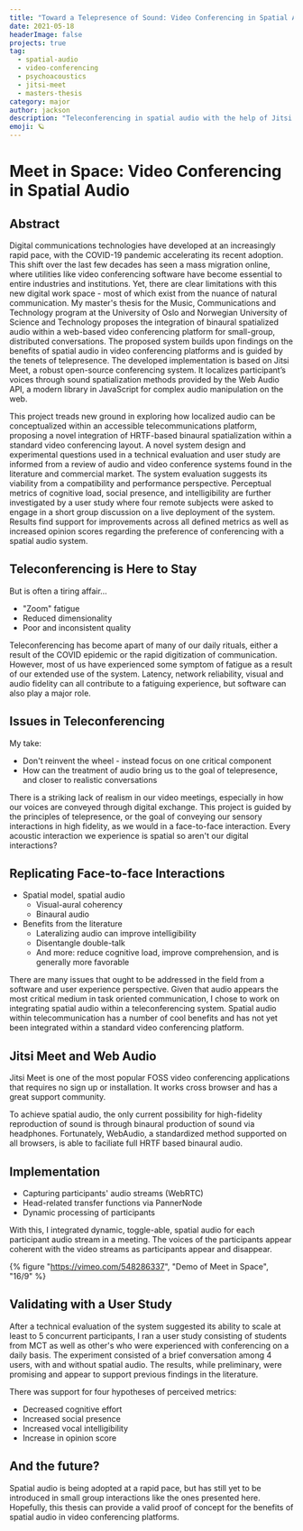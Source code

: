 ```yaml
---
title: "Toward a Telepresence of Sound: Video Conferencing in Spatial Audio"
date: 2021-05-18
headerImage: false
projects: true
tag:
  - spatial-audio
  - video-conferencing
  - psychoacoustics
  - jitsi-meet
  - masters-thesis
category: major
author: jackson
description: "Teleconferencing in spatial audio with the help of Jitsi Meet and Web Audio"
emoji: 🪐
---
```


# Meet in Space: Video Conferencing in Spatial Audio

## Abstract

Digital communications technologies have developed at an increasingly rapid pace, with the COVID-19 pandemic accelerating its recent adoption. This shift over the last few decades has seen a mass migration online, where utilities like video conferencing software have become essential to entire industries and institutions. Yet, there are clear limitations with this new digital work space - most of which exist from the nuance of natural communication. My master's thesis for the Music, Communications and Technology program at the University of Oslo and Norwegian University of Science and Technology proposes the integration of binaural spatialized audio within a web-based video conferencing platform for small-group, distributed conversations. The proposed system builds upon findings on the benefits of spatial audio in video conferencing platforms and is guided by the tenets of telepresence. The developed implementation is based on Jitsi Meet, a robust open-source conferencing system. It localizes participant’s voices through sound spatialization methods provided by the Web Audio API, a modern library in JavaScript for complex audio manipulation on the web.

This project treads new ground in exploring how localized audio can be conceptualized within an accessible telecommunications platform, proposing a novel integration of HRTF-based binaural spatialization within a standard video conferencing layout. A novel system design and experimental questions used in a technical evaluation and user study are informed from a review of audio and video conference systems found in the literature and commercial market. The system evaluation suggests its viability from a compatibility and performance perspective. Perceptual metrics of cognitive load, social presence, and intelligibility are further investigated by a user study where four remote subjects were asked to engage in a short group discussion on a live deployment of the system. Results find support for improvements across all defined metrics as well as increased opinion scores regarding the preference of conferencing with a spatial audio system.

## Teleconferencing is Here to Stay

But is often a tiring affair...

- "Zoom" fatigue
- Reduced dimensionality
- Poor and inconsistent quality

Teleconferencing has become apart of many of our daily rituals, either a result of the COVID epidemic or the rapid digitization of communication. However, most of us have experienced some symptom of fatigue as a result of our extended use of the system. Latency, network reliability, visual and audio fidelity can all contribute to a fatiguing experience, but software can also play a major role.

## Issues in Teleconferencing

My take:

- Don't reinvent the wheel - instead focus on one critical component
- How can the treatment of audio bring us to the goal of telepresence, and closer to realistic conversations

There is a striking lack of realism in our video meetings, especially in how our voices are conveyed through digital exchange. This project is guided by the principles of telepresence, or the goal of conveying our sensory interactions in high fidelity, as we would in a face-to-face interaction. Every acoustic interaction we experience is spatial so aren't our digital interactions?

## Replicating Face-to-face Interactions

- Spatial model, spatial audio
  - Visual-aural coherency
  - Binaural audio
- Benefits from the literature
  - Lateralizing audio can improve intelligibility
  - Disentangle double-talk
  - And more: reduce cognitive load, improve comprehension, and is generally more favorable

There are many issues that ought to be addressed in the field from a software and user experience perspective. Given that audio appears the most critical medium in task oriented communication, I chose to work on integrating spatial audio within a teleconferencing system. Spatial audio within telecommunication has a number of cool benefits and has not yet been integrated within a standard video conferencing platform.

## Jitsi Meet and Web Audio

Jitsi Meet is one of the most popular FOSS video conferencing applications that requires no sign up or installation. It works cross browser and has a great support community.

To achieve spatial audio, the only current possibility for high-fidelity reproduction of sound is through binaural production of sound via headphones. Fortunately, WebAudio, a standardized method supported on all browsers, is able to faciliate full HRTF based binaural audio.

## Implementation

- Capturing participants' audio streams (WebRTC)
- Head-related transfer functions via PannerNode
- Dynamic processing of participants

With this, I integrated dynamic, toggle-able, spatial audio for each participant audio stream in a meeting. The voices of the participants appear coherent with the video streams as participants appear and disappear.

{% figure "https://vimeo.com/548286337", "Demo of Meet in Space", "16/9" %}

## Validating with a User Study

After a technical evaluation of the system suggested its ability to scale at least to 5 concurrent participants, I ran a user study consisting of students from MCT as well as other's who were experienced with conferencing on a daily basis. The experiment consisted of a brief conversation among 4 users, with and without spatial audio. The results, while preliminary, were promising and appear to support previous findings in the literature.

There was support for four hypotheses of perceived metrics:

- Decreased cognitive effort
- Increased social presence
- Increased vocal intelligibility
- Increase in opinion score

## And the future?

Spatial audio is being adopted at a rapid pace, but has still yet to be introduced in small group interactions like the ones presented here. Hopefully, this thesis can provide a valid proof of concept for the benefits of spatial audio in video conferencing platforms.

